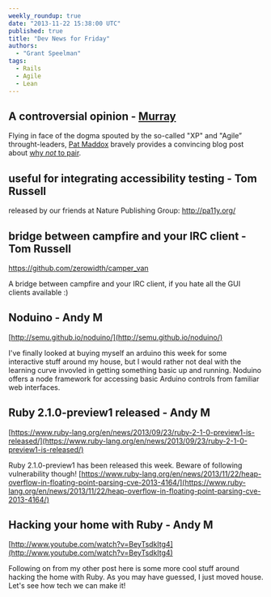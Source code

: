 ```yaml
---
weekly_roundup: true
date: "2013-11-22 15:38:00 UTC"
published: true
title: "Dev News for Friday"
authors:
  - "Grant Speelman"
tags:
  - Rails
  - Agile
  - Lean
---
```


## A controversial opinion - [Murray](/people#murray-steele)

Flying in face of the dogma spouted by the so-called "XP" and "Agile” throught-leaders, [Pat Maddox](http://patmaddox.com/) bravely provides a convincing blog post about [why *not* to pair](http://patmaddox.com/2013/11/21/why-not-to-pair/).

## useful for integrating accessibility testing - Tom Russell

released by our friends at Nature Publishing Group: http://pa11y.org/

## bridge between campfire and your IRC client - Tom Russell

https://github.com/zerowidth/camper_van

A bridge between campfire and your IRC client, if you hate all the GUI clients available :)

## Noduino - Andy M

[http://semu.github.io/noduino/](http://semu.github.io/noduino/)

I've finally looked at buying myself an arduino this week for some interactive stuff around my house, but I would rather not deal with the learning curve invovled in getting something basic up and running. Noduino offers a node framework for accessing basic Arduino controls from familiar web interfaces.

## Ruby 2.1.0-preview1 released - Andy M

[https://www.ruby-lang.org/en/news/2013/09/23/ruby-2-1-0-preview1-is-released/](https://www.ruby-lang.org/en/news/2013/09/23/ruby-2-1-0-preview1-is-released/)

Ruby 2.1.0-preview1 has been released this week. Beware of following vulnerability though! [https://www.ruby-lang.org/en/news/2013/11/22/heap-overflow-in-floating-point-parsing-cve-2013-4164/](https://www.ruby-lang.org/en/news/2013/11/22/heap-overflow-in-floating-point-parsing-cve-2013-4164/)

## Hacking your home with Ruby - Andy M

[http://www.youtube.com/watch?v=BeyTsdkItg4](http://www.youtube.com/watch?v=BeyTsdkItg4)

Following on from my other post here is some more cool stuff around hacking the home with Ruby. As you may have guessed, I just moved house. Let's see how tech we can make it!
